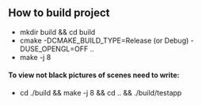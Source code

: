 

## How to build project

* mkdir build && cd build
* cmake -DCMAKE_BUILD_TYPE=Release (or Debug) -DUSE_OPENGL=OFF ..
* make -j 8

#### To view not black pictures of scenes need to write:
* cd ./build && make -j 8 && cd .. && ./build/testapp
